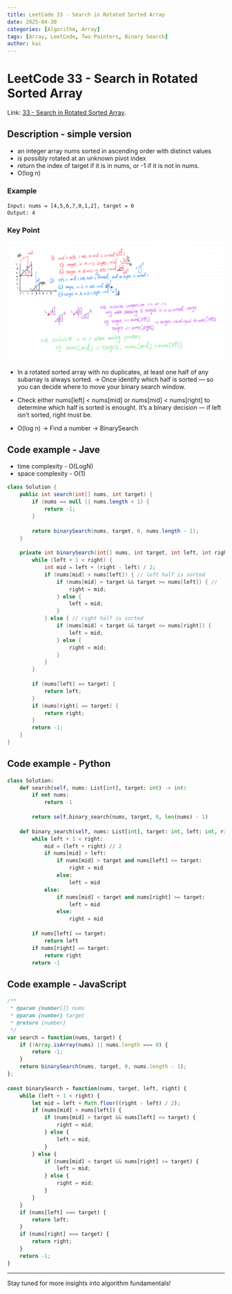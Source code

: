 ```yaml
---
title: LeetCode 33 - Search in Rotated Sorted Array
date: 2025-04-30
categories: [Algorithm, Array]
tags: [Array, LeetCode, Two Pointers, Binary Search]
author: kai
---
```


# LeetCode 33 - Search in Rotated Sorted Array

Link: [33 - Search in Rotated Sorted Array](https://leetcode.com/problems/search-in-rotated-sorted-array/description).

## Description - simple version
- an integer array nums sorted in ascending order with distinct values
- is possibly rotated at an unknown pivot index
- return the index of target if it is in nums, or -1 if it is not in nums.
- O(log n)

### Example

```
Input: nums = [4,5,6,7,0,1,2], target = 0
Output: 4
```

### Key Point
![Search in Rotated Sorted Array](/assets/img/posts/Algorithm/Array/LC33.png)

- In a rotated sorted array with no duplicates, at least one half of any subarray is always sorted. -> Once identify which half is sorted — so you can decide where to move your binary search window.
- Check either nums[left] < nums[mid] or nums[mid] < nums[right] to determine which half is sorted is enought. It’s a binary decision — if left isn’t sorted, right must be. 

- O(log n) -> Find a number -> BinarySearch


## Code example - Jave
- time complexity - O(LogN)
- space complexity - O(1)

```java
class Solution {
    public int search(int[] nums, int target) {
        if (nums == null || nums.length < 1) {
            return -1;
        }

        return binarySearch(nums, target, 0, nums.length - 1);
    }

    private int binarySearch(int[] nums, int target, int left, int right) {
        while (left + 1 < right) {
            int mid = left + (right - left) / 2;
            if (nums[mid] > nums[left]) { // left half is sorted
                if (nums[mid] > target && target >= nums[left]) { // 
                    right = mid;
                } else {
                    left = mid;
                }
            } else { // right half is sorted
                if (nums[mid] < target && target <= nums[right]) {
                    left = mid;
                } else {
                    right = mid;
                }
            }
        }

        if (nums[left] == target) {
            return left;
        } 
        if (nums[right] == target) {
            return right;
        } 
        return -1;
    }
}
```


## Code example - Python

```python
class Solution:
    def search(self, nums: List[int], target: int) -> int:
        if not nums:
            return -1
        
        return self.binary_search(nums, target, 0, len(nums) - 1)

    def binary_search(self, nums: List[int], target: int, left: int, right: int) -> int:
        while left + 1 < right:
            mid = (left + right) // 2
            if nums[mid] > left:
                if nums[mid] > target and nums[left] <= target:
                    right = mid
                else:
                    left = mid
            else:
                if nums[mid] < target and nums[right] >= target:
                    left = mid
                else:
                    right = mid  

        if nums[left] == target:
            return left
        if nums[right] == target:
            return right
        return -1
```

## Code example - JavaScript

```javascript
/**
 * @param {number[]} nums
 * @param {number} target
 * @return {number}
 */
var search = function(nums, target) {
    if (!Array.isArray(nums) || nums.length === 0) {
        return -1;
    }
    return binarySearch(nums, target, 0, nums.length - 1);
};

const binarySearch = function(nums, target, left, right) {
    while (left + 1 < right) {
        let mid = left + Math.floor((right - left) / 2);
        if (nums[mid] > nums[left]) {
            if (nums[mid] > target && nums[left] <= target) {
                right = mid;
            } else {
                left = mid;
            }
        } else {
            if (nums[mid] < target && nums[right] >= target) {
                left = mid;
            } else {
                right = mid;
            }
        }
    }
    if (nums[left] === target) {
        return left;
    }
    if (nums[right] === target) {
        return right;
    }
    return -1;
}
```








---

Stay tuned for more insights into algorithm fundamentals!